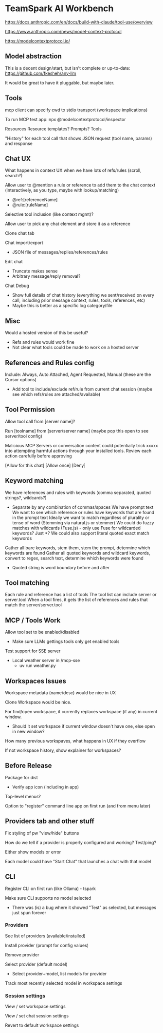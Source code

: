 # TeamSpark AI Workbench

https://docs.anthropic.com/en/docs/build-with-claude/tool-use/overview

https://www.anthropic.com/news/model-context-protocol

https://modelcontextprotocol.io/

## Model abstraction

This is a decent design/start, but isn't complete or up-to-date: https://github.com/fkesheh/any-llm

It would be great to have it pluggable, but maybe later.

## Tools

mcp client can specify cwd to stdio transport (workspace implications)

To run MCP test app: npx @modelcontextprotocol/inspector

Resources
Resource templates?
Prompts?
Tools

"History" for each tool call that shows JSON request (tool name, params) and response

## Chat UX

What happens in context UX when we have lots of refs/rules (scroll, search?)

Allow user to @mention a rule or reference to add them to the chat context (interactively, as you type, maybe with lookup/matching)
- @ref:[referenceName]
- @rule:[ruleName]

Selective tool inclusion (like context mgmt)?

Allow user to pick any chat element and store it as a reference

Clone chat tab

Chat import/export
- JSON file of messages/replies/references/rules

Edit chat
- Truncate makes sense
- Arbitrary message/reply removal?

Chat Debug
- Show full details of chat history (everything we sent/received on every call, including prior message context, rules, tools, references, etc)
- Maybe this is better as a specific log category/file

## Misc

Would a hosted version of this be useful?
- Refs and rules would work fine
- Not clear what tools could be made to work on a hosted server

## References and Rules config

Include: Always, Auto Attached, Agent Requested, Manual (these are the Cursor options)
- Add tool to include/exclude ref/rule from current chat session (maybe see which refs/rules are attached/available)

## Tool Permission

Allow tool call from [server name]?

  Run [toolname] from [server/server name] (maybe pop this open to see server/tool config)

Malicious MCP Servers or conversation content could potentially trick xxxxx into attempting harmful actions through your installed tools.
<bold>Review each action carefully before approving</bold>

[Allow for this chat] [Allow once] [Deny]

## Keyword matching

We have references and rules with keywords (comma separated, quoted strings?, wildcards?)
- Separate by any combination of commas/spaces
We have prompt text
We want to see which reference or rules have keywords that are found in the prompt text
Ideally we want to match regardless of plurality or tense of word (Stemming via natural.js or stemmer)
We could do fuzzy matches with wildcards (Fuse.js) - only use Fuse for wildcarded keywords?  Just *?
We could also support literal quoted exact match keywords

Gather all bare keywords, stem them, stem the prompt, determine which keywords are found
Gather all quoted keywords and wildcard keywords, convert to regex, search text, determine which keywords were found
- Quoted string is word boundary before and after

## Tool matching

Each rule and reference has a list of tools
The tool list can include server or server.tool
When a tool fires, it gets the list of references and rules that match the server/server.tool

## MCP / Tools Work

Allow tool set to be enabled/disabled
- Make sure LLMs gettings tools only get enabled tools

Test support for SSE server
- Local weather server in /mcp-sse
  - uv run weather.py

## Workspaces Issues

Workspace metadata (name/desc) would be nice in UX

Clone Workspace would be nice.

For find/open workspace, it currently replaces workspace (if any) in current window.
- Should it set workspace if current window doesn't have one, else open in new window?

How many previous workspaves, what happens in UX if they overflow

If not workspace history, show explainer for workspaces?

## Before Release

Package for dist
- Verify app icon (including in app)

Top-level menus?

Option to "register" command line app on first run (and from menu later)

## Providers tab and other stuff

Fix styling of pw "view/hide" buttons

How do we tell if a provider is properly configured and working?  Test/ping?

Either show models or error

Each model could have "Start Chat" that launches a chat with that model

## CLI

Register CLI on first run (like Ollama) - tspark

Make sure CLI supports no model selected
- There was (is) a bug where it showed "Test" as selected, but messages just spun forever

### Providers

See list of providers (available/installed)

Install provider (prompt for config values)

Remove provider

Select provider (default model)
- Select provider+model, list models for provider

Track most recently selected model in workspace settings

### Session settings

View / set workspace settings

View / set chat session settings

Revert to default workspace settings
